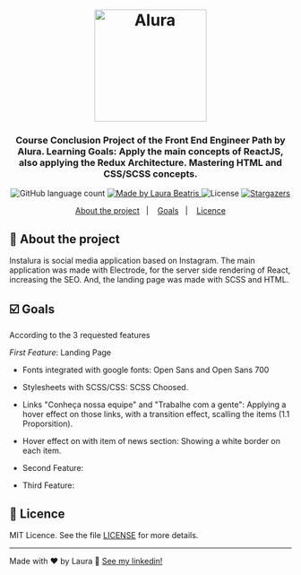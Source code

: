 <h1 align="center">
    <img alt="Alura" src="https://cursos.alura.com.br/images/gnarus/logo-alura.svg" width="200px" />
</h1>

<h3 align="center">
  <span color="#0366d6">Course Conclusion Project</span> of the Front End Engineer Path by Alura. Learning Goals: Apply the main concepts of ReactJS, also applying the Redux Architecture. Mastering HTML and CSS/SCSS concepts. 
</h3>

<p align="center">
  <img alt="GitHub language count" src="https://img.shields.io/badge/languages-1-blue">

  <a href="https://www.linkedin.com/in/laurabeatris/">
    <img alt="Made by Laura Beatris" src="https://img.shields.io/badge/made%20by-laurabeatris-blue">
  </a>

  <img alt="License" src="https://img.shields.io/badge/license-MIT-%2304D361">

  <a href="https://github.com/LauraBeatris/projects_store/stargazers">
    <img alt="Stargazers" src="https://img.shields.io/github/stars/LauraBeatris/instalura-project?style=plastic">
  </a>
  
 <p align="center">
  <a href="#rocket-about-the-project">About the project</a>&nbsp;&nbsp;&nbsp;|&nbsp;&nbsp;&nbsp;
  <a href="#ballot_box_with_check-goals">Goals</a>&nbsp;&nbsp;&nbsp;|&nbsp;&nbsp;&nbsp;
  <a href="#memo-licence">Licence</a>
</p>

## :rocket: About the project
Instalura is social media application based on Instagram. The main application was made with Electrode, for the server side rendering of React, increasing the SEO. And, the landing page was made with SCSS and HTML.

## :ballot_box_with_check: Goals 
According to the 3 requested features

*First Feature*: Landing Page 
  - Fonts integrated with google fonts: Open Sans and Open Sans 700
  - Stylesheets with SCSS/CSS: SCSS Choosed.
  - Links "Conheça nossa equipe" and "Trabalhe com a gente": Applying a hover effect on those links, with a transition effect, scalling the items (1.1 Proporsition).
  - Hover effect on with item of news section: Showing a white border on each item.

- Second Feature:

- Third Feature:

## :memo: Licence

MIT Licence. See the file [LICENSE](LICENSE.md) for more details.

---

Made with ♥ by Laura :wave: [See my linkedin!](https://www.linkedin.com/in/laurabeatris/)
